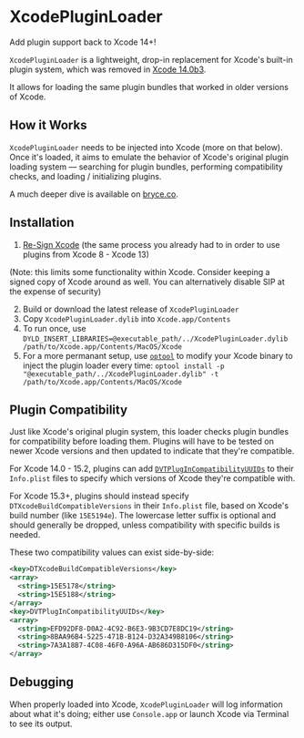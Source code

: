 # XcodePluginLoader

Add plugin support back to Xcode 14+!

`XcodePluginLoader` is a lightweight, drop-in replacement for Xcode's built-in plugin system, which was removed in [Xcode 14.0b3](https://github.com/XVimProject/XVim2/issues/398).

It allows for loading the same plugin bundles that worked in older versions of Xcode.

## How it Works

`XcodePluginLoader` needs to be injected into Xcode (more on that below).
Once it's loaded, it aims to emulate the behavior of Xcode's original plugin loading system — searching for plugin bundles,
performing compatibility checks, and loading / initializing plugins.

A much deeper dive is available on [bryce.co](https://bryce.co/xcode-plugin-loader/).

## Installation

1) [Re-Sign Xcode](https://github.com/XVimProject/XVim2/blob/master/SIGNING_Xcode.md) (the same process you already had to in order to use plugins from Xcode 8 - Xcode 13)

(Note: this limits some functionality within Xcode. Consider keeping a signed copy of Xcode around as well. You can alternatively disable SIP at the expense of security)

2. Build or download the latest release of `XcodePluginLoader`
3. Copy `XcodePluginLoader.dylib` into `Xcode.app/Contents`
4. To run once, use `DYLD_INSERT_LIBRARIES=@executable_path/../XcodePluginLoader.dylib /path/to/Xcode.app/Contents/MacOS/Xcode`
5. For a more permanant setup, use [`optool`](https://github.com/alexzielenski/optool) to modify your Xcode binary to inject the plugin loader every time: `optool install -p "@executable_path/../XcodePluginLoader.dylib" -t /path/to/Xcode.app/Contents/MacOS/Xcode`

## Plugin Compatibility

Just like Xcode's original plugin system, this loader checks plugin bundles for compatibility before loading them. Plugins will have to be tested on newer Xcode versions and then updated to indicate that they're compatible.

For Xcode 14.0 - 15.2, plugins can add [`DVTPlugInCompatibilityUUIDs`](https://gist.github.com/minsko/9124ee24b9422fb8ea6b8d00815783ba) to their `Info.plist` files to specify which versions of Xcode they're compatible with.

For Xcode 15.3+, plugins should instead specify `DTXcodeBuildCompatibleVersions` in their `Info.plist` file, based on Xcode's build number (like `15E5194e`). The lowercase letter suffix is optional and should generally be dropped, unless compatibility with specific builds is needed.

These two compatibility values can exist side-by-side:

```xml
<key>DTXcodeBuildCompatibleVersions</key>
<array>
  <string>15E5178</string>
  <string>15E5188</string>
</array>
<key>DVTPlugInCompatibilityUUIDs</key>
<array>
  <string>EFD92DF8-D0A2-4C92-B6E3-9B3CD7E8DC19</string>
  <string>8BAA96B4-5225-471B-B124-D32A349B8106</string>
  <string>7A3A18B7-4C08-46F0-A96A-AB686D315DF0</string>
</array>
```

## Debugging

When properly loaded into Xcode, `XcodePluginLoader` will log information about what it's doing; either use `Console.app` or launch Xcode via Terminal to see its output.

